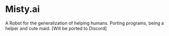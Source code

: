 # Misty.ai
A Robot for the generalization of helping humans. Porting programs, being a helper and cute maid. [Will be ported to Discord]

